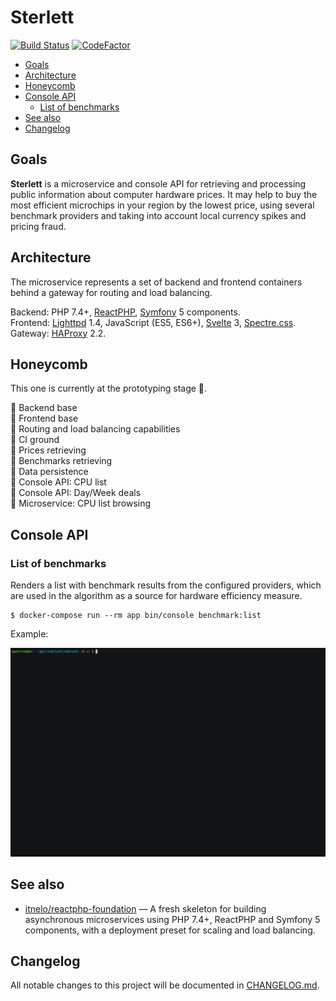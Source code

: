 
# Sterlett

[![Build Status](https://travis-ci.com/sterlett/sterlett.svg?branch=master)](https://travis-ci.com/sterlett/sterlett)
[![CodeFactor](https://www.codefactor.io/repository/github/sterlett/sterlett/badge)](https://www.codefactor.io/repository/github/sterlett/sterlett)

- [Goals](#goals)
- [Architecture](#architecture)
- [Honeycomb](#honeycomb)
- [Console API](#console-api)
    - [List of benchmarks](#list-of-benchmarks)
- [See also](#see-also)
- [Changelog](#changelog)

## Goals

**Sterlett** is a microservice and console API for retrieving and processing public information
about computer hardware prices. It may help to buy the most efficient microchips in your region
by the lowest price, using several benchmark providers and taking into account local currency spikes
and pricing fraud.

## Architecture

The microservice represents a set of backend and frontend containers behind a gateway
for routing and load balancing.

Backend: PHP 7.4+, [ReactPHP](https://github.com/reactphp/reactphp), 
[Symfony](https://github.com/symfony/symfony) 5 components. \
Frontend: [Lighttpd](https://lighttpd.net) 1.4, JavaScript (ES5, ES6+),
[Svelte](https://github.com/sveltejs/svelte) 3, [Spectre.css](https://github.com/picturepan2/spectre). \
Gateway: [HAProxy](https://www.haproxy.com) 2.2.

## Honeycomb

This one is currently at the prototyping stage :honeybee:.

:honey_pot: Backend base \
:honey_pot: Frontend base \
:honey_pot: Routing and load balancing capabilities \
:honey_pot: CI ground \
:black_square_button: Prices retrieving \
:honey_pot: Benchmarks retrieving \
:black_square_button: Data persistence \
:black_square_button: Console API: CPU list \
:black_square_button: Console API: Day/Week deals \
:black_square_button: Microservice: CPU list browsing

## Console API

### List of benchmarks

Renders a list with benchmark results from the configured providers, which are used in the algorithm as a source
for hardware efficiency measure.

```
$ docker-compose run --rm app bin/console benchmark:list
```

Example:

![console_api_benchmark_list_asciicast](https://github.com/sterlett/sterlett/blob/0.x/.github/images/console-api-benchmark-list.gif)

## See also

- [itnelo/reactphp-foundation](https://github.com/itnelo/reactphp-foundation) — A fresh skeleton
for building asynchronous microservices using PHP 7.4+, ReactPHP and Symfony 5 components,
with a deployment preset for scaling and load balancing.

## Changelog

All notable changes to this project will be documented in [CHANGELOG.md](CHANGELOG.md).